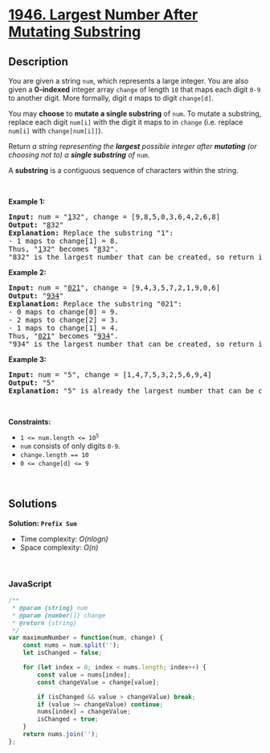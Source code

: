 # [1946. Largest Number After Mutating Substring](https://leetcode.com/problems/largest-number-after-mutating-substring)

## Description

<div class="elfjS" data-track-load="description_content"><p>You are given a string <code>num</code>, which represents a large integer. You are also given a <strong>0-indexed</strong> integer array <code>change</code> of length <code>10</code> that maps each digit <code>0-9</code> to another digit. More formally, digit <code>d</code> maps to digit <code>change[d]</code>.</p>

<p>You may <strong>choose</strong> to <b>mutate a single substring</b> of <code>num</code>. To mutate a substring, replace each digit <code>num[i]</code> with the digit it maps to in <code>change</code> (i.e. replace <code>num[i]</code> with <code>change[num[i]]</code>).</p>

<p>Return <em>a string representing the <strong>largest</strong> possible integer after <strong>mutating</strong> (or choosing not to) a <strong>single substring</strong> of </em><code>num</code>.</p>

<p>A <strong>substring</strong> is a contiguous sequence of characters within the string.</p>

<p>&nbsp;</p>
<p><strong class="example">Example 1:</strong></p>

<pre><strong>Input:</strong> num = "<u>1</u>32", change = [9,8,5,0,3,6,4,2,6,8]
<strong>Output:</strong> "<u>8</u>32"
<strong>Explanation:</strong> Replace the substring "1":
- 1 maps to change[1] = 8.
Thus, "<u>1</u>32" becomes "<u>8</u>32".
"832" is the largest number that can be created, so return it.
</pre>

<p><strong class="example">Example 2:</strong></p>

<pre><strong>Input:</strong> num = "<u>021</u>", change = [9,4,3,5,7,2,1,9,0,6]
<strong>Output:</strong> "<u>934</u>"
<strong>Explanation:</strong> Replace the substring "021":
- 0 maps to change[0] = 9.
- 2 maps to change[2] = 3.
- 1 maps to change[1] = 4.
Thus, "<u>021</u>" becomes "<u>934</u>".
"934" is the largest number that can be created, so return it.
</pre>

<p><strong class="example">Example 3:</strong></p>

<pre><strong>Input:</strong> num = "5", change = [1,4,7,5,3,2,5,6,9,4]
<strong>Output:</strong> "5"
<strong>Explanation:</strong> "5" is already the largest number that can be created, so return it.
</pre>

<p>&nbsp;</p>
<p><strong>Constraints:</strong></p>

<ul>
	<li><code>1 &lt;= num.length &lt;= 10<sup>5</sup></code></li>
	<li><code>num</code> consists of only digits <code>0-9</code>.</li>
	<li><code>change.length == 10</code></li>
	<li><code>0 &lt;= change[d] &lt;= 9</code></li>
</ul>
</div>

<p>&nbsp;</p>

## Solutions

**Solution: `Prefix Sum`**
- Time complexity: <em>O(nlogn)</em>
- Space complexity: <em>O(n)</em>

<p>&nbsp;</p>

### **JavaScript**

```js
/**
 * @param {string} num
 * @param {number[]} change
 * @return {string}
 */
var maximumNumber = function(num, change) {
    const nums = num.split('');
    let isChanged = false;

    for (let index = 0; index < nums.length; index++) {
        const value = nums[index];
        const changeValue = change[value];

        if (isChanged && value > changeValue) break;
        if (value >= changeValue) continue;
        nums[index] = changeValue;
        isChanged = true;
    }
    return nums.join('');
};
```

